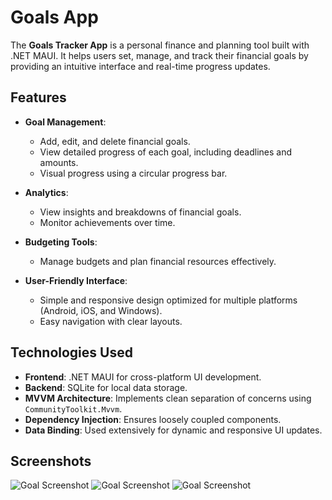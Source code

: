 # Goals App

The **Goals Tracker App** is a personal finance and planning tool built with .NET MAUI. It helps users set, manage, and track their financial goals by providing an intuitive interface and real-time progress updates.

## Features

- **Goal Management**: 
  - Add, edit, and delete financial goals.
  - View detailed progress of each goal, including deadlines and amounts.
  - Visual progress using a circular progress bar.

- **Analytics**:
  - View insights and breakdowns of financial goals.
  - Monitor achievements over time.

- **Budgeting Tools**:
  - Manage budgets and plan financial resources effectively.

- **User-Friendly Interface**:
  - Simple and responsive design optimized for multiple platforms (Android, iOS, and Windows).
  - Easy navigation with clear layouts.

## Technologies Used

- **Frontend**: .NET MAUI for cross-platform UI development.
- **Backend**: SQLite for local data storage.
- **MVVM Architecture**: Implements clean separation of concerns using `CommunityToolkit.Mvvm`.
- **Dependency Injection**: Ensures loosely coupled components.
- **Data Binding**: Used extensively for dynamic and responsive UI updates.

## Screenshots
![Goal Screenshot](./Goals/Resources/Images/image.jpg)
![Goal Screenshot](./Goals/Resources/Images/image_a.jpg)
![Goal Screenshot](./Goals/Resources/Images/image_b.jpg)




